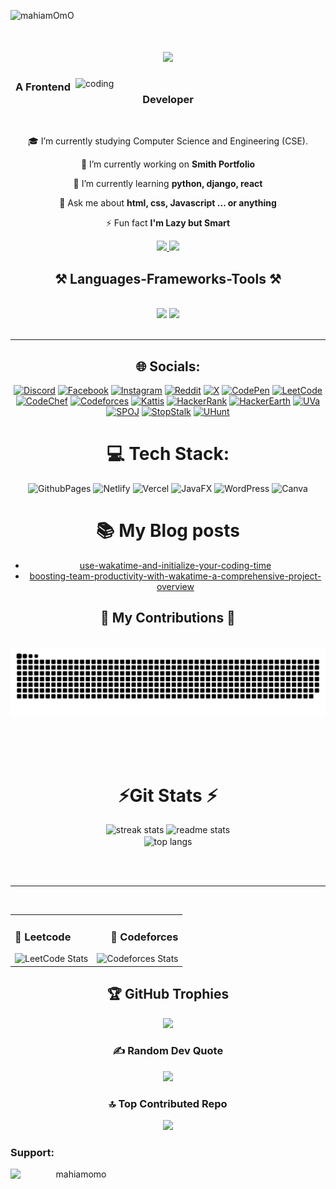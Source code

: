 <p align="left"> <img src="https://komarev.com/ghpvc/?username=mahiamOmO&label=Profile%20views&color=0e75b6&style=flat" alt="mahiamOmO" /> </p>
 <h1 align="center">
    <img src="https://readme-typing-svg.herokuapp.com/?font=Righteous&size=35&center=true&vCenter=true&width=500&height=70&duration=4000&lines=Hi+There!+👋;+I'm+Mahia+Akter+Momo!;" />
</h1>

   <img align="right" alt="coding" width="400" src="https://nextdayanimations.com/wp-content/uploads/2022/02/typing.gif">

<h3 align="center"> A Frontend Developer</h3> 

<br/>

<div align="center">

 🎓 I’m currently studying Computer Science and Engineering (CSE).

 🔭 I’m currently working on **Smith Portfolio**
 
 🌱 I’m currently learning **python, django, react**

💬 Ask me about **html, css, Javascript ... or anything**

⚡ Fun fact **I'm Lazy but Smart**

 </div>

 <div align="center"> 
  <a href="mailto:mahiamomo12@gmail.com">
    <img src="https://img.shields.io/badge/Gmail-333333?style=for-the-badge&logo=gmail&logoColor=red" />
  </a>
  <a href="https://linkedin.com/in/mahiamomo12" target="_blank">
    <img src="https://img.shields.io/badge/LinkedIn-0077B5?style=for-the-badge&logo=linkedin&logoColor=white" target="_blank" />
  </a>

<h2 align="center">⚒️ Languages-Frameworks-Tools ⚒️</h2>
<br/>
<div align="center">
    <img src="https://skillicons.dev/icons?i=html,css,vscode,github,figma,tailwind,git"/>
    <img src="https://skillicons.dev/icons?i=javascript,c,"/><br>
</div>

<br/>
<hr/>

## 🌐 Socials:
[![Discord](https://img.shields.io/badge/Discord-%237289DA.svg?logo=discord&logoColor=white)](https://discord.gg/mahiiiiiaaa)
[![Facebook](https://img.shields.io/badge/Facebook-%231877F2.svg?logo=Facebook&logoColor=white)](https://facebook.com/https://www.facebook.com/mahia.momo.12/)
[![Instagram](https://img.shields.io/badge/Instagram-%23E4405F.svg?logo=Instagram&logoColor=white)](https://instagram.com/___mahiiiiaaaa____)
[![Reddit](https://img.shields.io/badge/Reddit-%23FF4500.svg?logo=Reddit&logoColor=white)](https://reddit.com/user/u/mahiiii_Yaa12)
[![X](https://img.shields.io/badge/X-black.svg?logo=X&logoColor=white)](https://x.com/mahia_momo12)
[![CodePen](https://img.shields.io/badge/Codepen-000000?style=for-the-badge&logo=codepen&logoColor=white)](https://codepen.io/Mahia-Momo)
[![LeetCode](https://img.shields.io/badge/LeetCode-%23FFA116.svg?logo=LeetCode&logoColor=white)](https://leetcode.com/u/mahia12/)
[![CodeChef](https://img.shields.io/badge/CodeChef-%23D9A72D.svg?logo=CodeChef&logoColor=white)](https://www.codechef.com/users/mahia_momo)
[![Codeforces](https://img.shields.io/badge/Codeforces-%234765A2.svg?logo=Codeforces&logoColor=white)](https://codeforces.com/profile/mahiamOmO)
[![Kattis](https://img.shields.io/badge/Kattis-%23A2B5D6.svg?logo=Kattis&logoColor=white)](https://open.kattis.com/users/mahia-momo)
[![HackerRank](https://img.shields.io/badge/HackerRank-%2315B6A4.svg?logo=HackerRank&logoColor=white)](https://www.hackerrank.com/profile/mahiamOmO)
[![HackerEarth](https://img.shields.io/badge/HackerEarth-%23F6A01D.svg?logo=HackerEarth&logoColor=white)](https://www.hackerearth.com/@mahia_momo)
[![UVa](https://img.shields.io/badge/UVa-%234D4D4D.svg?logo=UVa&logoColor=white)](https://uva.onlinejudge.org/index.php?option=onlinejudge&Itemid=8&category=167)
[![SPOJ](https://img.shields.io/badge/SPOJ-%230074C1.svg?logo=SPOJ&logoColor=white)](https://www.spoj.com/users/mahiamomo/)
[![StopStalk](https://img.shields.io/badge/StopStalk-%23F06C6C.svg?logo=StopTalk&logoColor=white)](https://www.stopstalk.com/user/profile/mahiamomo)
[![UHunt](https://img.shields.io/badge/UHunt-%23F06C6C.svg?logo=StopTalk&logoColor=white)](https://uhunt.onlinejudge.org/id/1627020)

# 💻 Tech Stack:
![GithubPages](https://img.shields.io/badge/github%20pages-121013?style=for-the-badge&logo=github&logoColor=white) ![Netlify](https://img.shields.io/badge/netlify-%23000000.svg?style=for-the-badge&logo=netlify&logoColor=#00C7B7) ![Vercel](https://img.shields.io/badge/vercel-%23000000.svg?style=for-the-badge&logo=vercel&logoColor=white) ![JavaFX](https://img.shields.io/badge/javafx-%23FF0000.svg?style=for-the-badge&logo=javafx&logoColor=white) ![WordPress](https://img.shields.io/badge/WordPress-%23117AC9.svg?style=for-the-badge&logo=WordPress&logoColor=white) ![Canva](https://img.shields.io/badge/Canva-%2300C4CC.svg?style=for-the-badge&logo=Canva&logoColor=white)

# 📚 My Blog posts
<!-- BLOG-POST-LIST:START -->
- [use-wakatime-and-initialize-your-coding-time](https://dev.to/mahiamomo/use-wakatime-and-initialize-your-coding-time-5h6k)
-  [boosting-team-productivity-with-wakatime-a-comprehensive-project-overview](https://dev.to/mahiamomo/boosting-team-productivity-with-wakatime-a-comprehensive-project-overview-2b72?fbclid=IwY2xjawEz_xhleHRuA2FlbQIxMAABHXy-V4Sy-sExDLHXAqSEWKcxOS0JplZgNIfuhqdR7IYRDxzHIQZESWuSqw_aem_9RGTbx8BD9CxBuh6GJjNnQ)
<!-- BLOG-POST-LIST:END -->

<div align="center">
  <h2>🐍 My Contributions 🐍</h2>
  <br>
  <img alt="snake eating my contributions" src="https://raw.githubusercontent.com/salesp07/salesp07/output/github-contribution-grid-snake.svg" />
  
  <br/><br/><br/>
</div>

# ⚡Git Stats ⚡
<div align="center">
  <img width="390" src="https://github-readme-streak-stats-salesp07.vercel.app/?user=mahiamomo&count_private=true&theme=react&border_radius=10" alt="streak stats"/>
  <img width="390" src="https://github-readme-stats-salesp07.vercel.app/api?username=mahiamomo&count_private=true&show_icons=true&theme=react&rank_icon=github&border_radius=10" alt="readme stats"/>
  <br/>
  <img width="325" align="center" src="https://github-readme-stats-salesp07.vercel.app/api/top-langs/?username=mahiamomo&hide=HTML&langs_count=8&layout=compact&theme=react&border_radius=10" alt="top langs"/>
</div>

<br/><br/>

<hr/>

<br/>

  <table>
  <tr>
    <td align="left">
      <h3>🌠 Leetcode</h3>
      <div align="center">
        <img src="https://leetcode.card.workers.dev/mahia12?theme=auto&font=baloo&extension=null" alt="LeetCode Stats">
      </div>
    </td>
    <td align="right">
      <h3>🌌 Codeforces</h3>
      <div align="center">
        <img src="https://codeforces-readme-stats.vercel.app/api/card?username=mahiamOmO" alt="Codeforces Stats">
      </div>
    </td>
  </tr>
  </table>



## 🏆 GitHub Trophies
![](https://github-profile-trophy.vercel.app/?username=mahiamOmO&theme=algolia&no-frame=false&no-bg=true&margin-w=4)

### ✍️ Random Dev Quote
![](https://quotes-github-readme.vercel.app/api?type=horizontal&theme=tokyonight)

### 🔝 Top Contributed Repo 

![](https://github-contributor-stats.vercel.app/api?username=mahiamOmO&limit=5&theme=algolia&combine_all_yearly_contributions=true)

<h3 align="left">Support:</h3>
<p><a href="https://www.buymeacoffee.com/mahiamomo"> <img align="left" src="https://cdn.buymeacoffee.com/buttons/v2/default-yellow.png" height="50" width="210" alt="mahiamomo" /></a></p><br><br>

